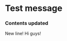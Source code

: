 <!-- Space: RD -->
<!-- Title: New tested Article -->
# Test message
### Contents updated
New line!
Hi guys!
